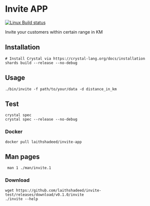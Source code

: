# Invite APP

[![Linux Build status](https://travis-ci.org/laithshadeed/invite-test.svg?branch=master)](https://travis-ci.org/laithshadeed/invite-test)

Invite your customers within certain range in KM

## Installation

```
# Install Crystal via https://crystal-lang.org/docs/installation
shards build --release --no-debug
```

## Usage

```
./bin/invite -f path/to/your/data -d distance_in_km
```

## Test

```
crystal spec
crystal spec --release --no-debug
```

### Docker
```
docker pull laithshadeed/invite-app
```

## Man pages
```
 man 1 ./man/invite.1
```

### Download
```
wget https://github.com/laithshadeed/invite-test/releases/download/v0.1.0/invite
./invite --help
```
